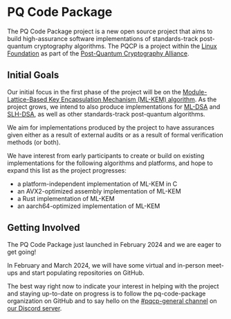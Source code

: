 # PQ Code Package

The PQ Code Package project is a new open source project that aims to build high-assurance software implementations of standards-track post-quantum cryptography algorithms.  The PQCP is a project within the [Linux Foundation](https://linuxfoundation.org/) as part of the [Post-Quantum Cryptography Alliance](https://pqca.org/).

## Initial Goals

Our initial focus in the first phase of the project will be on the [Module-Lattice-Based Key Encapsulation Mechanism (ML-KEM) algorithm](https://csrc.nist.gov/pubs/fips/203/ipd).  As the project grows, we intend to also produce implementations for [ML-DSA](https://csrc.nist.gov/pubs/fips/204/ipd) and [SLH-DSA](https://csrc.nist.gov/pubs/fips/205/ipd), as well as other standards-track post-quantum algorithms.

We aim for implementations produced by the project to have assurances given either as a result of external audits or as a result of formal verification methods (or both).

We have interest from early participants to create or build on existing implementations for the following algorithms and platforms, and hope to expand this list as the project progresses:

- a platform-independent implementation of ML-KEM in C
- an AVX2-optimized assembly implementation of ML-KEM
- a Rust implementation of ML-KEM
- an aarch64-optimized implementation of ML-KEM

## Getting Involved

The PQ Code Package just launched in February 2024 and we are eager to get going!  

In February and March 2024, we will have some virtual and in-person meet-ups and start populating repositories on GitHub.

The best way right now to indicate your interest in helping with the project and staying up-to-date on progress is to follow the pq-code-package organization on GitHub and to say hello on the [#pqcp-general channel](https://discordapp.com/channels/1202723482224295936/1203396039977996359) on [our Discord server](https://discord.gg/qRfMantKwc).
